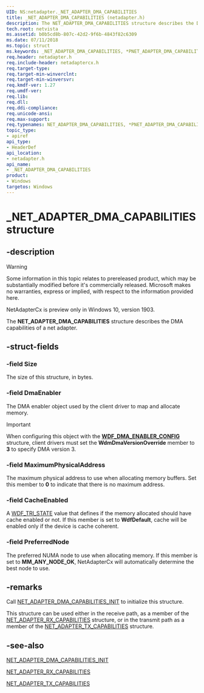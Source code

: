 ```yaml
---
UID: NS:netadapter._NET_ADAPTER_DMA_CAPABILITIES
title: _NET_ADAPTER_DMA_CAPABILITIES (netadapter.h)
description: The NET_ADAPTER_DMA_CAPABILITIES structure describes the DMA capabilities of an adapter.
tech.root: netvista
ms.assetid: b0b5cd8b-807c-42d2-9f6b-4843f82c6309
ms.date: 07/11/2018
ms.topic: struct
ms.keywords: _NET_ADAPTER_DMA_CAPABILITIES, *PNET_ADAPTER_DMA_CAPABILITIES, NET_ADAPTER_DMA_CAPABILITIES, 
req.header: netadapter.h
req.include-header: netadaptercx.h
req.target-type:
req.target-min-winverclnt:
req.target-min-winversvr:
req.kmdf-ver: 1.27
req.umdf-ver:
req.lib:
req.dll:
req.ddi-compliance:
req.unicode-ansi:
req.max-support:
req.typenames: NET_ADAPTER_DMA_CAPABILITIES, *PNET_ADAPTER_DMA_CAPABILITIES
topic_type: 
- apiref
api_type: 
- HeaderDef
api_location:
- netadapter.h
api_name: 
- _NET_ADAPTER_DMA_CAPABILITIES
product:
- Windows
targetos: Windows
---
```


# _NET_ADAPTER_DMA_CAPABILITIES structure

## -description

> [!WARNING]
> Some information in this topic relates to prereleased product, which may be substantially modified before it's commercially released. Microsoft makes no warranties, express or implied, with respect to the information provided here.
>
> NetAdapterCx is preview only in Windows 10, version 1903.

The **NET_ADAPTER_DMA_CAPABILITIES** structure describes the DMA capabilities of a net adapter.

## -struct-fields

### -field Size
The size of this structure, in bytes.
 
### -field DmaEnabler
The DMA enabler object used by the client driver to map and allocate memory. 

> [!IMPORTANT]
> When configuring this object with the [**WDF_DMA_ENABLER_CONFIG**](../wdfdmaenabler/ns-wdfdmaenabler-_wdf_dma_enabler_config.md) structure, client drivers must set the **WdmDmaVersionOverride** member to **3** to specify DMA version 3.
 
### -field MaximumPhysicalAddress
The maximum physical address to use when allocating memory buffers. Set this member to **0** to indicate that there is no maximum address.

### -field CacheEnabled
A [WDF_TRI_STATE](../wdftypes/ne-wdftypes-_wdf_tri_state.md) value that defines if the memory allocated should have cache enabled or not. If this member is set to **WdfDefault**, cache will be enabled only if the device is cache coherent.
 
### -field PreferredNode
The preferred NUMA node to use when allocating memory. If this member is set to **MM_ANY_NODE_OK**, NetAdapterCx will automatically determine the best node to use.

## -remarks
Call [NET_ADAPTER_DMA_CAPABILITIES_INIT](nf-netadapter-net_adapter_dma_capabilities_init.md) to initialize this structure.

This structure can be used either in the receive path, as a member of the [NET_ADAPTER_RX_CAPABILITIES](ns-netadapter-_net_adapter_rx_capabilities.md) structure, or in the transmit path as a member of the [NET_ADAPTER_TX_CAPABILITIES](nf-netadapter-net_adapter_tx_capabilities_init_for_dma.md) structure.

## -see-also

[NET_ADAPTER_DMA_CAPABILITIES_INIT](nf-netadapter-net_adapter_dma_capabilities_init.md)

[NET_ADAPTER_RX_CAPABILITIES](ns-netadapter-_net_adapter_rx_capabilities.md)

[NET_ADAPTER_TX_CAPABILITIES](nf-netadapter-net_adapter_tx_capabilities_init_for_dma.md)
